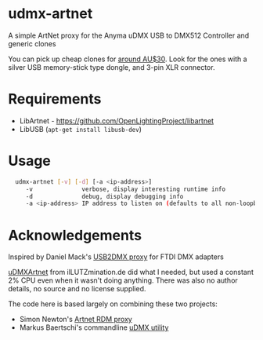 udmx-artnet
===========
A simple ArtNet proxy for the Anyma uDMX USB to DMX512 Controller and generic clones

You can pick up cheap clones for [around AU$30](https://www.amazon.com/IMRELAX-Interface-Adapter-Controller-Conversion/dp/B07GFDDTHL/?tag=intermatrix-20).
Look for the ones with a silver USB memory-stick type dongle, and 3-pin XLR connector.

# Requirements
* LibArtnet - https://github.com/OpenLightingProject/libartnet
* LibUSB (``apt-get install libusb-dev``)

# Usage
```bash
  udmx-artnet [-v] [-d] [-a <ip-address>]
     -v              verbose, display interesting runtime info
     -d              debug, display debugging info
     -a <ip-address> IP address to listen on (defaults to all non-loopback interfaces)
```

# Acknowledgements
Inspired by Daniel Mack's [USB2DMX proxy](https://gist.github.com/zonque/10b7b7183519bf7d3112881cb31b6133) for FTDI DMX adapters

[uDMXArtnet](https://www.illutzmination.de/udmxartnet.html?&L=1) from ilLUTZmination.de did what I needed, but used a constant 2% CPU even when it wasn't doing anything.  There was also no author details, no source and no license supplied.

The code here is based largely on combining these two projects:
* Simon Newton's [Artnet RDM proxy](https://github.com/OpenLightingProject/artnet-examples/blob/master/src/artnet-rdm-output.c)
* Markus Baertschi's commandline [uDMX utility](https://github.com/markusb/uDMX-linux)

